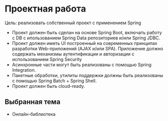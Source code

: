# Проектная работа

Цель: реализовать собственный проект с применением Spring

* Проект должен быть сделан на основе Spring Boot, включать работу с DB с ипользованием Spring Data репозиториев и/или Spring JDBC.
* Проект должен иметь UI построенный на современных принципах разработки Web-приложений (AJAX и/или SPA). Приложение должно содержать механизмы аутентификации и авторизации с использованием Spring Security
* Асинхронные части могут быть реализованы с помощью Spring Integration.
* Пакетные обработки, утилиты поддержки должны быть реализованы с помощью Spring Batch + Spring Shell.
* Проект должен быть cloud-ready.

## Выбранная тема

* Онлайн-библиотека

